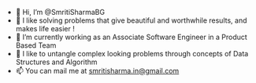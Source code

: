 - 👋 Hi, I’m @SmritiSharmaBG
- 👀 I like solving problems that give beautiful and worthwhile results, and makes life easier !
- 🌱 I’m currently working as an Associate Software Engineer in a Product Based Team
- 💞️ I like to untangle complex looking problems through concepts of Data Structures and Algorithm
- 📫 You can mail me at smritisharma.in@gmail.com

<!---
SmritiSharmaBG/SmritiSharmaBG is a ✨ special ✨ repository because its `README.md` (this file) appears on your GitHub profile.
You can click the Preview link to take a look at your changes.
--->
